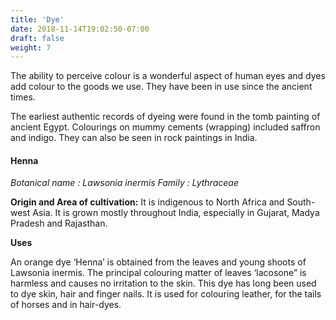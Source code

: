 ```yaml
---
title: 'Dye'
date: 2018-11-14T19:02:50-07:00
draft: false
weight: 7
---
```

The ability to perceive colour is a wonderful aspect of human eyes and dyes add colour to the goods we use. They have been in use since the ancient times.

The earliest authentic records of dyeing were found in the tomb painting of ancient Egypt. Colourings on mummy cements (wrapping) included saffron and indigo. They can also be seen in rock paintings in India.

#### Henna

_Botanical name : Lawsonia inermis_ _Family : Lythraceae_

**Origin and Area of cultivation:** It is indigenous to North Africa and South-west Asia. It is grown mostly throughout India, especially in Gujarat, Madya Pradesh and Rajasthan.

**Uses**

An orange dye ‘Henna’ is obtained from the leaves and young shoots of Lawsonia inermis. The principal colouring matter of leaves ‘lacosone” is harmless and causes no irritation to the skin. This dye has long been used to dye skin, hair and finger nails. It is used for colouring leather, for the tails of horses and in hair-dyes.